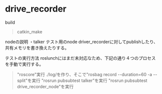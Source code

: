# drive_recorder

build
  >catkin_make

nodeの説明
・talker
  テスト用のnode
  driver_recorderに対してpublishしたり、共有メモリを書き換えたりする。

テストの実行方法
roslunchにはまだ未対応なため、下記の通り４つのプロセスを手動で実行する。
>"roscore"実行
>./log/を作り、そこで"rosbag record --duration=60  -a --split"を実行
>"rosrun pubsubtest talker"を実行
>"rosrun pubsubtest drive_recorder_node"を実行

